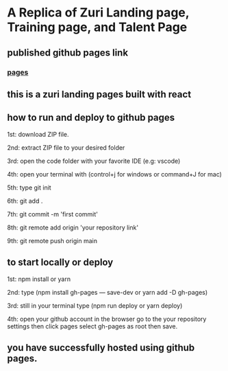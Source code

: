 # A Replica of Zuri Landing page, Training page, and Talent Page

##  published github pages link

### [pages](https://dprincecoder.github.io/replica_of_zuri_dashboard/)

## this is a zuri landing pages built with react

## how to run and deploy to github pages
1st: download ZIP file.

2nd: extract ZIP file to your desired folder 

3rd: open the code folder with your favorite IDE (e.g: vscode)

4th: open your terminal with (control+j for windows or command+J for mac)

5th: type git init

6th: git add .

7th: git commit -m 'first commit'

8th: git remote add origin 'your repository link'

9th: git remote push origin main

## to start locally or deploy

1st: npm install or yarn

2nd: type (npm install gh-pages — save-dev or yarn add -D gh-pages)

3rd: still in your terminal type (npm run deploy or yarn deploy)

4th: open your github account in the browser go to the your repository settings then click pages select gh-pages as root then save.

## you have successfully hosted using github pages.
